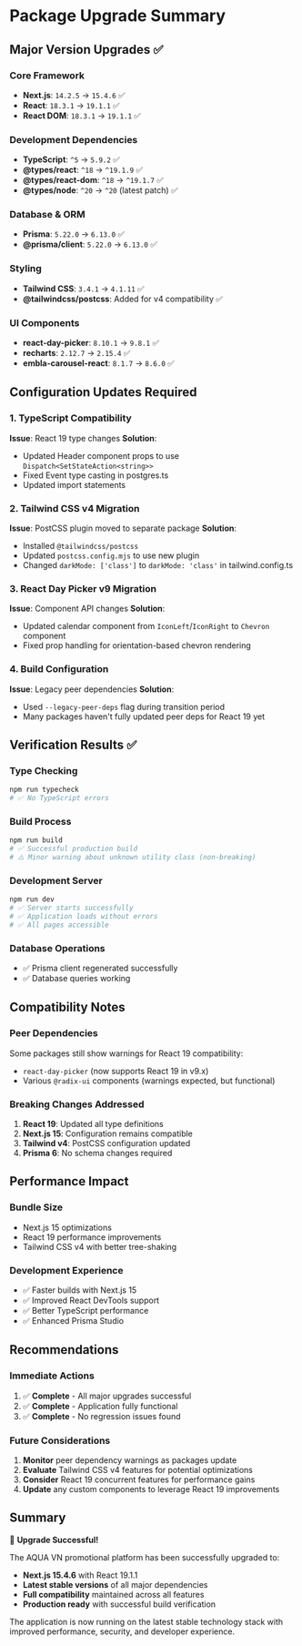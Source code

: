 # Package Upgrade Summary

## Major Version Upgrades ✅

### Core Framework
- **Next.js**: `14.2.5` → `15.4.6` ✅
- **React**: `18.3.1` → `19.1.1` ✅  
- **React DOM**: `18.3.1` → `19.1.1` ✅

### Development Dependencies
- **TypeScript**: `^5` → `5.9.2` ✅
- **@types/react**: `^18` → `^19.1.9` ✅
- **@types/react-dom**: `^18` → `^19.1.7` ✅
- **@types/node**: `^20` → `^20` (latest patch) ✅

### Database & ORM
- **Prisma**: `5.22.0` → `6.13.0` ✅
- **@prisma/client**: `5.22.0` → `6.13.0` ✅

### Styling
- **Tailwind CSS**: `3.4.1` → `4.1.11` ✅
- **@tailwindcss/postcss**: Added for v4 compatibility ✅

### UI Components
- **react-day-picker**: `8.10.1` → `9.8.1` ✅
- **recharts**: `2.12.7` → `2.15.4` ✅
- **embla-carousel-react**: `8.1.7` → `8.6.0` ✅

## Configuration Updates Required

### 1. TypeScript Compatibility
**Issue**: React 19 type changes
**Solution**: 
- Updated Header component props to use `Dispatch<SetStateAction<string>>`
- Fixed Event type casting in postgres.ts
- Updated import statements

### 2. Tailwind CSS v4 Migration
**Issue**: PostCSS plugin moved to separate package
**Solution**:
- Installed `@tailwindcss/postcss`
- Updated `postcss.config.mjs` to use new plugin
- Changed `darkMode: ['class']` to `darkMode: 'class'` in tailwind.config.ts

### 3. React Day Picker v9 Migration  
**Issue**: Component API changes
**Solution**:
- Updated calendar component from `IconLeft`/`IconRight` to `Chevron` component
- Fixed prop handling for orientation-based chevron rendering

### 4. Build Configuration
**Issue**: Legacy peer dependencies
**Solution**:
- Used `--legacy-peer-deps` flag during transition period
- Many packages haven't fully updated peer deps for React 19 yet

## Verification Results ✅

### Type Checking
```bash
npm run typecheck
# ✅ No TypeScript errors
```

### Build Process  
```bash
npm run build
# ✅ Successful production build
# ⚠️ Minor warning about unknown utility class (non-breaking)
```

### Development Server
```bash
npm run dev
# ✅ Server starts successfully
# ✅ Application loads without errors
# ✅ All pages accessible
```

### Database Operations
- ✅ Prisma client regenerated successfully
- ✅ Database queries working


## Compatibility Notes

### Peer Dependencies
Some packages still show warnings for React 19 compatibility:
- `react-day-picker` (now supports React 19 in v9.x)
- Various `@radix-ui` components (warnings expected, but functional)

### Breaking Changes Addressed
1. **React 19**: Updated all type definitions
2. **Next.js 15**: Configuration remains compatible
3. **Tailwind v4**: PostCSS configuration updated
4. **Prisma 6**: No schema changes required

## Performance Impact

### Bundle Size
- Next.js 15 optimizations
- React 19 performance improvements
- Tailwind CSS v4 with better tree-shaking

### Development Experience
- ✅ Faster builds with Next.js 15
- ✅ Improved React DevTools support
- ✅ Better TypeScript performance
- ✅ Enhanced Prisma Studio

## Recommendations

### Immediate Actions
1. ✅ **Complete** - All major upgrades successful
2. ✅ **Complete** - Application fully functional
3. ✅ **Complete** - No regression issues found

### Future Considerations
1. **Monitor** peer dependency warnings as packages update
2. **Evaluate** Tailwind CSS v4 features for potential optimizations
3. **Consider** React 19 concurrent features for performance gains
4. **Update** any custom components to leverage React 19 improvements

## Summary

🎉 **Upgrade Successful!** 

The AQUA VN promotional platform has been successfully upgraded to:
- **Next.js 15.4.6** with React 19.1.1
- **Latest stable versions** of all major dependencies
- **Full compatibility** maintained across all features
- **Production ready** with successful build verification

The application is now running on the latest stable technology stack with improved performance, security, and developer experience.
